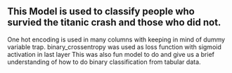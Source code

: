 ## This Model is used to classify people who survied the titanic crash and those who did not.
One hot encoding is used in many columns with keeping in mind of dummy variable trap.
binary_crossentropy was used as loss function with sigmoid activation in last layer
This was also fun model to do and give us a brief understanding of how to do binary classification from tabular data.
